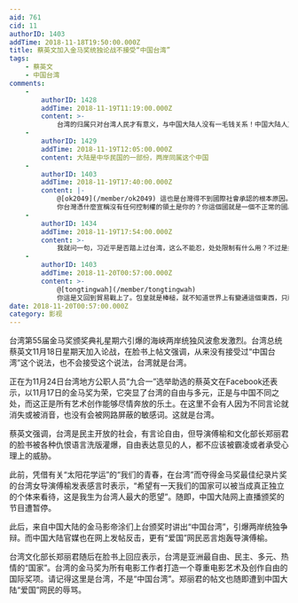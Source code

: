 ```yaml
---
aid: 761
cid: 11
authorID: 1403
addTime: 2018-11-18T19:50:00.000Z
title: 蔡英文加入金马奖统独论战不接受“中国台湾”
tags:
    - 蔡英文
    - 中国台湾
comments:
    -
        authorID: 1428
        addTime: 2018-11-19T11:19:00.000Z
        content: >-
            台湾的归属只对台湾人民才有意义，与中国大陆人没有一毛钱关系！中国大陆人又不居住在台湾，整天望着海那边叫嚣台湾回归中国，有什么意义呢？你关心别人那么多闲事干什么？这同你整天瞅着你邻居家老婆漂亮幻想把她搞到手是一个做法。“台湾属于中国”这种说法是中共长期对中国民众洗脑、麻痹中国民众造成的结果，如果你从小被经常教育、被灌输说“地球属于中国！中共要统一全球”那么你就会认为地球属于中国，其实中共一天都没有统治过台湾，反而日本统治过台湾一段时期，如果真要论台湾归属，日本比中国反而更有反言权！
    -
        authorID: 1429
        addTime: 2018-11-19T12:05:00.000Z
        content: 大陆是中华民国的一部份，两岸同属这个中国
    -
        authorID: 1403
        addTime: 2018-11-19T17:40:00.000Z
        content: |-
            @[ok2049](/member/ok2049) 這也是台灣得不到國際社會承認的根本原因。  
            你台灣憑什麼宣稱沒有任何控制權的領土是你的？你這個國就是一個不正常的國。台灣正常化必須修憲，如同日本正常化，也必須修憲那樣。
    -
        authorID: 1434
        addTime: 2018-11-19T17:54:00.000Z
        content: >-
            我就问一句，习近平是否踏上过台湾，这么不能忍，处处限制有什么用？不过是打击一下台独而已，然而台独不会消失，只要一天你没踏上台湾。这么有本事为什么要靠金钱维持自己的外交和从台湾挖外交呢，中国外汇储备必须每年砸出很多才可以，没有钱，穆斯林世界第一时间跑出来说新疆再教育营当今纳粹集中营，还说不是钱，不是钱穆斯林世界会沉默吗？一个国家外汇不断流失，还觉得很骄傲，中国也不是正常国家。正常国家天天砸钱有意思啊。中国享受多边贸易的优势，做出的事情又总和西方作对，还一言不合就谴责，小心外资全撤让你知道外汇储备不够的感觉。川普发起的保护主义很好，有些国家利用多边但是世界其他国家没感受到自己的利益。要求中国承担发达国家义务，中国说自己人均水平低。你自己人均低你还老和发达国家争什么？老老实实发展去，还一带一路海上丝绸之路，帮穷国家，每年砸钱为了第三世界选票，我看不出来做了这么多的国家不能承担发达国家义务。
    -
        authorID: 1403
        addTime: 2018-11-20T00:57:00.000Z
        content: >-
            @[tongtingwah](/member/tongtingwah)
            你這是又回到貿易戰上了。包皇就是棒槌，就不知道世界上有變通這個東西，只顧面子和美國死拼。
date: 2018-11-20T00:57:00.000Z
category: 影视
---
```


台湾第55届金马奖颁奖典礼星期六引爆的海峡两岸统独风波愈发激烈。台湾总统蔡英文11月18日星期天加入论战，在脸书上帖文强调，从来没有接受过“中国台湾”这个说法，也不会接受这个说法，台湾就是台湾。

正在为11月24日台湾地方公职人员“九合一”选举助选的蔡英文在Facebook还表示，以11月17日的金马奖为荣，它突显了台湾的自由与多元，正是与中国不同之处，而这正是所有艺术创作能够尽情奔放的乐土。在这里不会有人因为不同言论就消失或被消音，也没有会被网路屏蔽的敏感词。这就是台湾。

蔡英文强调，台湾是民主开放的社会，有言论自由，但导演傅榆和文化部长郑丽君的脸书被各种仇恨语言洗版灌爆，自由表达意见的人，都不应该被霸凌或者承受心理上的威胁。

此前，凭借有关“太阳花学运”的“我们的青春，在台湾”而夺得金马奖最佳纪录片奖的台湾女导演傅榆发表感言时表示，“希望有一天我们的国家可以被当成真正独立的个体来看待，这是我生为台湾人最大的愿望”。随即，中国大陆网上直播颁奖的节目遭暂停。

此后，来自中国大陆的金马影帝涂们上台颁奖时讲出“中国台湾”，引爆两岸统独争辩。而中国大陆官媒也在网上发帖反击，更有“爱国”网民恶言炮轰导演傅榆。

台湾文化部长郑丽君随后在脸书上回应表示，台湾是亚洲最自由、民主、多元、热情的“国家”。台湾的金马奖为所有电影工作者打造一个尊重电影艺术及创作自由的国际奖项。请记得这里是台湾，不是“中国台湾”。郑丽君的帖文也随即遭到中国大陆“爱国”网民的辱骂。
